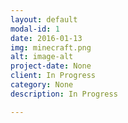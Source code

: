 ```yaml
---
layout: default
modal-id: 1
date: 2016-01-13
img: minecraft.png
alt: image-alt
project-date: None
client: In Progress
category: None
description: In Progress

---
```

